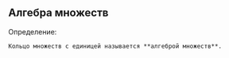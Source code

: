 ## Алгебра множеств
Определение:
```spoiler-markdown
Кольцо множеств с единицей называется **алгеброй множеств**.
```
